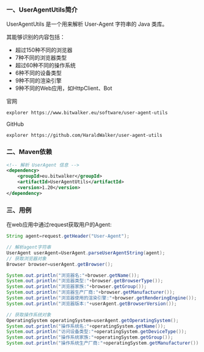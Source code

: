 ### 一、UserAgentUtils简介

UserAgentUtils 是一个用来解析 User-Agent 字符串的 Java 类库。

其能够识别的内容包括：

- 超过150种不同的浏览器
- 7种不同的浏览器类型
- 超过60种不同的操作系统
- 6种不同的设备类型
- 9种不同的渲染引擎
- 9种不同的Web应用，如HttpClient、Bot

官网

```shell
explorer https://www.bitwalker.eu/software/user-agent-utils
```

GitHub

```shell
explorer https://github.com/HaraldWalker/user-agent-utils
```

### 二、Maven依赖

```xml
<!-- 解析 UserAgent 信息 -->
<dependency>
	<groupId>eu.bitwalker</groupId>
	<artifactId>UserAgentUtils</artifactId>
	<version>1.20</version>
</dependency>
```

### 三、用例

在web应用中通过request获取用户的Agent:

```java
String agent=request.getHeader("User-Agent");

// 解析agent字符串
UserAgent userAgent=UserAgent.parseUserAgentString(agent);
// 获取浏览器对象
Browser browser=userAgent.getBrowser();

System.out.println("浏览器名:"+browser.getName());
System.out.println("浏览器类型:"+browser.getBrowserType());
System.out.println("浏览器家族:"+browser.getGroup());
System.out.println("浏览器生产厂商:"+browser.getManufacturer());
System.out.println("浏览器使用的渲染引擎:"+browser.getRenderingEngine());
System.out.println("浏览器版本:"+userAgent.getBrowserVersion());

// 获取操作系统对象
OperatingSystem operatingSystem=userAgent.getOperatingSystem();
System.out.println("操作系统名:"+operatingSystem.getName());
System.out.println("访问设备类型:"+operatingSystem.getDeviceType());
System.out.println("操作系统家族:"+operatingSystem.getGroup());
System.out.println("操作系统生产厂商:"+operatingSystem.getManufacturer());
```
